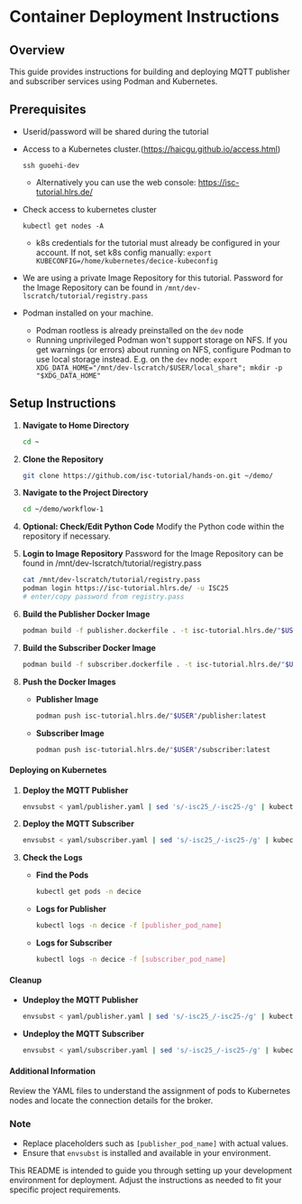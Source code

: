 # Container Deployment Instructions

## Overview
This guide provides instructions for building and deploying MQTT publisher and subscriber services using Podman and Kubernetes.

## Prerequisites
- Userid/password will be shared during the tutorial
- Access to a Kubernetes cluster.(https://haicgu.github.io/access.html)
    ```
    ssh guoehi-dev
   ```
   - Alternatively you can use the web console: https://isc-tutorial.hlrs.de/
- Check access to kubernetes cluster
  ```
  kubectl get nodes -A
   ```
   - k8s credentials for the tutorial must already be configured in your account. If not, set k8s config manually: `export KUBECONFIG=/home/kubernetes/decice-kubeconfig`
- We are using a private Image Repository for this tutorial. Password for the Image Repository can be found in `/mnt/dev-lscratch/tutorial/registry.pass`

- Podman installed on your machine.
   - Podman rootless is already preinstalled on the `dev` node
   - Running unprivileged Podman won't support storage on NFS. If you get warnings (or errors) about running on NFS, configure Podman to use local storage instead. E.g. on the `dev` node: `export XDG_DATA_HOME="/mnt/dev-lscratch/$USER/local_share"; mkdir -p "$XDG_DATA_HOME"`

## Setup Instructions

1. **Navigate to Home Directory**
   ```bash
   cd ~
   ```

2. **Clone the Repository**
   ```bash
   git clone https://github.com/isc-tutorial/hands-on.git ~/demo/
   ```

3. **Navigate to the Project Directory**
   ```bash
   cd ~/demo/workflow-1
   ```

4. **Optional: Check/Edit Python Code**
   Modify the Python code within the repository if necessary.

5. **Login to Image Repository**
   Password for the Image Repository can be found in /mnt/dev-lscratch/tutorial/registry.pass
   ```bash
   cat /mnt/dev-lscratch/tutorial/registry.pass
   podman login https://isc-tutorial.hlrs.de/ -u ISC25
   # enter/copy password from registry.pass
   ```

7. **Build the Publisher Docker Image**
   ```bash
   podman build -f publisher.dockerfile . -t isc-tutorial.hlrs.de/"$USER"/publisher:latest
   ```

8. **Build the Subscriber Docker Image**
   ```bash
   podman build -f subscriber.dockerfile . -t isc-tutorial.hlrs.de/"$USER"/subscriber:latest
   ```

9. **Push the Docker Images**
   - **Publisher Image**
     ```bash
     podman push isc-tutorial.hlrs.de/"$USER"/publisher:latest
     ```
   - **Subscriber Image**
     ```bash
     podman push isc-tutorial.hlrs.de/"$USER"/subscriber:latest
     ```

#### Deploying on Kubernetes

1. **Deploy the MQTT Publisher**
   ```bash
   envsubst < yaml/publisher.yaml | sed 's/-isc25_/-isc25-/g' | kubectl create -f -
   ```

2. **Deploy the MQTT Subscriber**
   ```bash
   envsubst < yaml/subscriber.yaml | sed 's/-isc25_/-isc25-/g' | kubectl create -f -
   ```

3. **Check the Logs**
   - **Find the Pods**
     ```bash
     kubectl get pods -n decice
     ```
   - **Logs for Publisher**
     ```bash
     kubectl logs -n decice -f [publisher_pod_name]
     ```
   - **Logs for Subscriber**
     ```bash
     kubectl logs -n decice -f [subscriber_pod_name]
     ```

#### Cleanup

- **Undeploy the MQTT Publisher**
  ```bash
  envsubst < yaml/publisher.yaml | sed 's/-isc25_/-isc25-/g' | kubectl delete -f -
  ```

- **Undeploy the MQTT Subscriber**
  ```bash
  envsubst < yaml/subscriber.yaml | sed 's/-isc25_/-isc25-/g' | kubectl delete -f -
  ```

#### Additional Information

Review the YAML files to understand the assignment of pods to Kubernetes nodes and locate the connection details for the broker.

### Note
- Replace placeholders such as `[publisher_pod_name]` with actual values.
- Ensure that `envsubst` is installed and available in your environment.

This README is intended to guide you through setting up your development environment for deployment. Adjust the instructions as needed to fit your specific project requirements.
